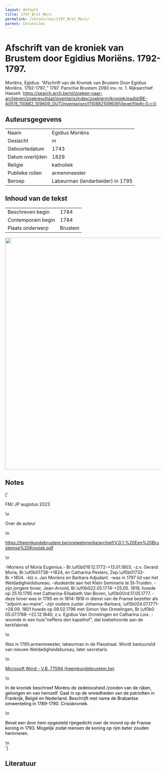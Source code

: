 ```yaml
---
layout: default
title: 1797_Brst_Mori
permalink: /chronicles/1797_Brst_Mori/
parent: Chronicles
--- 
```



# Afschrift van de kroniek van Brustem door Egidius Moriëns. 1792-1797. 

Moriëns, Egidius. “Afschrift van de Kroniek van Brustem Door Egidius Moriëns. 1792-1797.,” 1797. Parochie Brustem 2090 inv. nr. 1. Rijksarchief Hasselt. https://search.arch.be/nl/zoeken-naar-archieven/zoekresultaat/inventaris/index/zoekterm/kroniek/eadid/BE-A0515_110882_109609_DUT/inventarisnr/I1108821096091/level/file#c:0.c:0. 

## Auteursgegevens 

| | | 
| --------------- | --------------- | 
| Naam | Egidius Moriëns | 
| Geslacht | m | 
 | Geboortedatum | 1743 | 
| Datum overlijden | 1829 | 
| Religie | katholiek | 
| Publieke rollen | armenmeester | 
| Beroep | Labeurman (landarbeider) in 1795 | 

## Inhoud van de tekst 

| | | 
| --------------- | --------------- | 
| Beschreven begin | 1784 | 
| Contemporain begin | 1784 | 
| Plaats onderwerp | Brustem | 

[<img src="..\..\barplots_chronicles\1797_Brst_Mori.jpg" width="750"/>](..\..\barplots_chronicles\1797_Brst_Mori.jpg) 

## Notes 

['<div data-schema-version="8"><p>FM/ JP augistus 2023</p>\n<p>Over de auteur</p>\n<p><a href="https://heemkundebrustem.be/onewebmedia/archief/V.D.1.%20Een%20Brustemse%20Kroniek.pdf" rel="noopener noreferrer nofollow">https://heemkundebrustem.be/onewebmedia/archief/V.D.1.%20Een%20Brustemse%20Kroniek.pdf</a></p>\n<p>-Moriens of Moria Eugenius.- Br.\uf0b019.12.1772-+13.01.1803. -z.v. Gerard Moria, Br.\uf0b01738-+1824, en Catharina Pexters, Zep.\uf0b01733-Br.+1804. -klz.v. Jan Moriens en Barbara Adjudant. -was in 1797 lid van het Weldadigheidsbureau. -studeerde aan het Klein Seminarie te St-Truiden. -zijn jongere broer, Jean-Arnold, Br.\uf0b022.05.1774-+25.05. 1819, huwde op 25.10.1795 met Catharina-Elisabeth Van Boven, \uf0b0Ord.17.05.1777. -deze broer was in 1795 en in 1814-1818 in dienst van de Franse bezetter als "adjoint-au-maire". -zijn oudere zuster Johanna-Barbara, \uf0b024.07.1771-+28.09. 1801 huwde op 09.02.1796 met Simon Van Ormelingen, Br.\uf0b0 05.07.1768-+22.12.1840, z.v. Egidius Van Ormelingen en Catharina Loix. -woonde in een huis"neffens den kapelhof", dat toebehoorde aan de kerkfabriek.</p>\n<p><span style="color: inherit">Was in 1795:armenmeester, labeurman in de Plasstraat. Wordt bestuurslid van nieuwe Weldadigheidsbureau, later secretaris.</span></p>\n<p><span style="color: rgb(0, 0, 0)"><a href="https://heemkundebrustem.be/onewebmedia/archief/V.B.2.%20Het%20weldadigheidsbureau.pdf" rel="noopener noreferrer nofollow">Microsoft Word - V.B. 77594 (heemkundebrustem.be)</a></span></p>\n<p><span style="color: rgb(0, 0, 0)"><span style="background-color: rgb(255, 255, 255)">In de kroniek beschreef Morëns de zedeloosheid /zonden van de rijken, gelovigen en van hemzelf. Gaat in op de wreedheden van de patriotten in Frankrijk, België en Nederland. Beschrijft met name de Brabantse omwenteling in 1789-1790. Crisiskroniek.</span></span></p>\n<p><span style="color: rgb(0, 0, 0)"><span style="background-color: rgb(255, 255, 255)">Bevat een door hem opgesteld rijmgedicht over de moord op de Franse koning in 1793. Mogelijk zodat mensen de koning op rijm beter zouden herinneren. <br></span></span></p>\n</div>'] 

## Literatuur 

